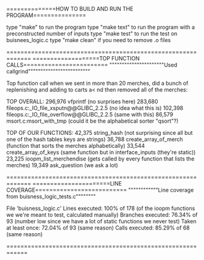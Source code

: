 ==============HOW TO BUILD AND RUN THE PROGRAM===============

type "make" to run the program
type "make text" to run the program with a preconstructed number of inputs
type "make test" to run the test on buisnees_logic.c
type "make clean" if you need to remove .o files

=============================================================
===================TOP FUNCTION CALLS========================
""""""""""""""""""""""Used callgrind"""""""""""""""""""""""""

Top function call when we sent in more than 20 merches, did a
bunch of replenishing and adding to carts a< nd then removed all
of the merches:

TOP OVERALL:
296,976 vfprintf (no surprises here)
283,680 fileops.c:_IO_file_xsputn@@GLIBC_2.2.5 (no idea what this is)
102,398 fileops.c:_IO_file_overflow@@GLIBC_2.2.5 (same with this)
86,579 msort.c:msort_with_tmp (could it be the alphabetical sorter "qsort"?)


TOP OF OUR FUNCTIONS:
42,375 string_hash (not surprising since all but one of the hash tables keys are strings)
36,788 create_array_of_merch (function that sorts the merches alphabetically)
33,544 create_array_of_keys (same function but in interface_inputs (they're static))
23,225 ioopm_list_merchendise (gets called by every function that lists the merches)
19,349 ask_question (we ask a lot)

=============================================================
======================LINE COVERAGE==========================
""""""""""""Line coverage from buisness_logic_tests.c""""""""

File 'buisness_logic.c'
Lines executed: 100% of 178 (of the ioopm functions we we're meant to test, calculated manually)
Branches executed: 76.34% of 93 (number low since we have a lot of static functions we never test)
Taken at least once: 72.04% of 93 (same reason)
Calls executed: 85.29% of 68 (same reason)

============================================================
